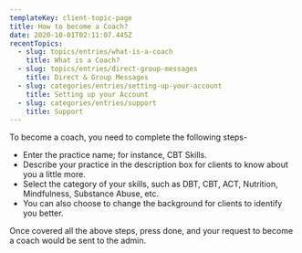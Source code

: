 ```yaml
---
templateKey: client-topic-page
title: How to become a Coach?
date: 2020-10-01T02:11:07.445Z
recentTopics:
  - slug: topics/entries/what-is-a-coach
    title: What is a Coach?
  - slug: topics/entries/direct-group-messages
    title: Direct & Group Messages
  - slug: categories/entries/setting-up-your-account
    title: Setting up your Account
  - slug: categories/entries/support
    title: Support
---
```

To become a coach, you need to complete the following steps-

* Enter the practice name; for instance, CBT Skills.
* Describe your practice in the description box for clients to know about you a little more. 
* Select the category of your skills, such as DBT, CBT, ACT, Nutrition, Mindfulness, Substance Abuse, etc.
* You can also choose to change the background for clients to identify you better. 

Once covered all the above steps, press done, and your request to become a coach would be sent to the admin.
